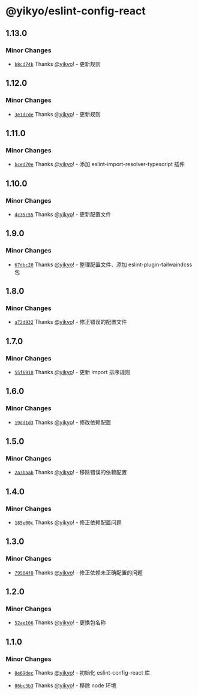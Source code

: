 # @yikyo/eslint-config-react

## 1.13.0

### Minor Changes

- [`b8cd74b`](https://github.com/yikyo/packages/commit/b8cd74b7d3dee2d30ae62e34c4a61692456b12a9) Thanks [@yikyo](https://github.com/yikyo)! - 更新规则

## 1.12.0

### Minor Changes

- [`3e1dcde`](https://github.com/yikyo/packages/commit/3e1dcde2af601ed0e6e25a052373e4de612096ef) Thanks [@yikyo](https://github.com/yikyo)! - 更新规则

## 1.11.0

### Minor Changes

- [`bced70e`](https://github.com/yikyo/packages/commit/bced70e8d60f3324a5c69f5bea550250fbf11d57) Thanks [@yikyo](https://github.com/yikyo)! - 添加 eslint-import-resolver-typescript 插件

## 1.10.0

### Minor Changes

- [`dc35c55`](https://github.com/yikyo/packages/commit/dc35c55c5db01b6e615dbe29ae102afa983b3347) Thanks [@yikyo](https://github.com/yikyo)! - 更新配置文件

## 1.9.0

### Minor Changes

- [`67dbc20`](https://github.com/yikyo/packages/commit/67dbc2029d4d59edad44610dcc231fc83690d5e2) Thanks [@yikyo](https://github.com/yikyo)! - 整理配置文件、添加 eslint-plugin-tailwaindcss 包

## 1.8.0

### Minor Changes

- [`a72d932`](https://github.com/yikyo/packages/commit/a72d932d765e2621311e9b42daad1621945c9a86) Thanks [@yikyo](https://github.com/yikyo)! - 修正错误的配置文件

## 1.7.0

### Minor Changes

- [`55f6918`](https://github.com/yikyo/packages/commit/55f6918ebda4e58cb4ce0c80c3072e61fae4baf2) Thanks [@yikyo](https://github.com/yikyo)! - 更新 import 排序规则

## 1.6.0

### Minor Changes

- [`19dd1d3`](https://github.com/yikyo/packages/commit/19dd1d3af8bf339fdedcbcb9b50ed1a61660a690) Thanks [@yikyo](https://github.com/yikyo)! - 修改依赖配置

## 1.5.0

### Minor Changes

- [`2a3baab`](https://github.com/yikyo/packages/commit/2a3baab7a316dad1a8bf1c3b0d82789952b6b721) Thanks [@yikyo](https://github.com/yikyo)! - 移除错误的依赖配置

## 1.4.0

### Minor Changes

- [`185e00c`](https://github.com/yikyo/packages/commit/185e00cbee1a0b9b4ce194bbc66605d70b8fb520) Thanks [@yikyo](https://github.com/yikyo)! - 修正依赖配置问题

## 1.3.0

### Minor Changes

- [`79504f8`](https://github.com/yikyo/packages/commit/79504f81c65676e41159f8587834e3247bba80b3) Thanks [@yikyo](https://github.com/yikyo)! - 修正依赖未正确配置的问题

## 1.2.0

### Minor Changes

- [`52ae166`](https://github.com/yikyo/packages/commit/52ae166dba39681abe6a30003508516c91bc753d) Thanks [@yikyo](https://github.com/yikyo)! - 更换包名称

## 1.1.0

### Minor Changes

- [`8e69dec`](https://github.com/yikyo/packages/commit/8e69decd4d4c785bd6e5741f8b0f60d7cb8094be) Thanks [@yikyo](https://github.com/yikyo)! - 初始化 eslint-config-react 库

- [`86bc3b3`](https://github.com/yikyo/packages/commit/86bc3b3f3489c574e91c14ac20181ee3d83b4cfb) Thanks [@yikyo](https://github.com/yikyo)! - 移除 node 环境
